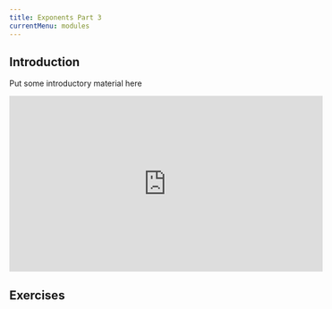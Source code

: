 ```yaml
---
title: Exponents Part 3
currentMenu: modules
---
```


## Introduction  

Put some introductory material here

<div class="youtube-wrapper"><iframe width="560" height="315" src="https://www.youtube.com/embed/aYE26a5E1iU?list=PL238F98B2C6422A95" frameborder="0" allowfullscreen></iframe></div>

## Exercises
